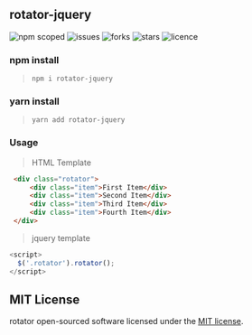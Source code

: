 ## rotator-jquery

![npm scoped](https://img.shields.io/npm/v/@sonars/rotator.svg?style=flat-square)
![issues](https://img.shields.io/github/issues/sonars/rotator-jquery.svg?style=flat-square)
![forks](	https://img.shields.io/github/forks/sonars/rotator-jquery.svg?style=flat-square)
![stars](https://img.shields.io/github/stars/sonars/rotator-jquery.svg?style=flat-square)
![licence](https://img.shields.io/github/license/sonars/rotator-jquery.svg?style=flat-square)


### npm install

> `npm i rotator-jquery`

### yarn install

> `yarn add rotator-jquery`

### Usage

> HTML Template

 ```html
  <div class="rotator">
      <div class="item">First Item</div>
      <div class="item">Second Item</div>
      <div class="item">Third Item</div>
      <div class="item">Fourth Item</div>
  </div>
 ```
> jquery template

 ```javascript
 <script>
   $('.rotator').rotator();
 </script>
 ```


## MIT License

rotator open-sourced software licensed under the [MIT license](http://opensource.org/licenses/MIT).